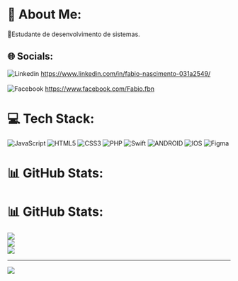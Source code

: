 # 💫 About Me:
🔭Estudante de desenvolvimento de sistemas.


## 🌐 Socials:
![Linkedin](https://img.shields.io/badge/LinkedIn-0077B5?style=for-the-badge&logo=linkedin&logoColor=white) https://www.linkedin.com/in/fabio-nascimento-031a2549/ <br><br> ![Facebook](https://img.shields.io/badge/Facebook-%231877F2.svg?logo=Facebook&logoColor=white) https://www.facebook.com/Fabio.fbn 

# 💻 Tech Stack:
![JavaScript](https://img.shields.io/badge/javascript-%23323330.svg?style=for-the-badge&logo=javascript&logoColor=%23F7DF1E) ![HTML5](https://img.shields.io/badge/html5-%23E34F26.svg?style=for-the-badge&logo=html5&logoColor=white) ![CSS3](https://img.shields.io/badge/css3-%231572B6.svg?style=for-the-badge&logo=css3&logoColor=white) ![PHP](https://img.shields.io/badge/php-%23777BB4.svg?style=for-the-badge&logo=php&logoColor=white) ![Swift](https://img.shields.io/badge/swift-F54A2A?style=for-the-badge&logo=swift&logoColor=white) ![ANDROID](https://img.shields.io/badge/android-%2320232a.svg?style=for-the-badge&logo=android&logoColor=%a4c639) ![IOS](https://img.shields.io/badge/IOS-%2320232a.svg?style=for-the-badge&logo=apple&logoColor=white) ![Figma](https://img.shields.io/badge/figma-%23F24E1E.svg?style=for-the-badge&logo=figma&logoColor=white)
# 📊 GitHub Stats:

# 📊 GitHub Stats:
![](https://github-readme-stats.vercel.app/api?username=fabionascimentodev&theme=dark&hide_border=false&include_all_commits=false&count_private=false)<br/>
![](https://github-readme-streak-stats.herokuapp.com/?user=fabionascimentodev&theme=dark&hide_border=false)<br/>
![](https://github-readme-stats.vercel.app/api/top-langs/?username=fabionascimentodev&theme=dark&hide_border=false&include_all_commits=false&count_private=false&layout=compact)

---
[![](https://visitcount.itsvg.in/api?id=fabionascimentodev&icon=0&color=0)](https://visitcount.itsvg.in)

<!-- Proudly created with GPRM ( https://gprm.itsvg.in ) -->

